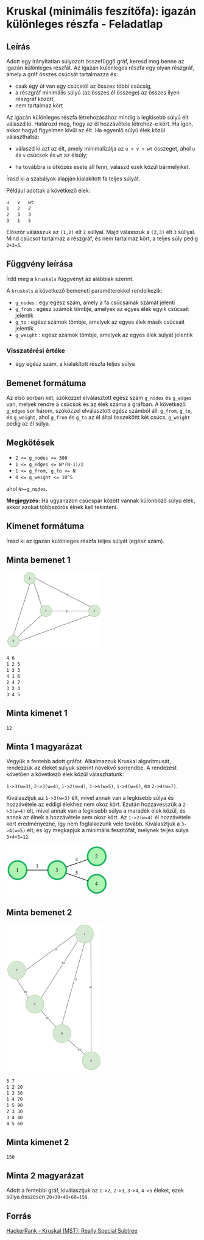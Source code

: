 # Kruskal (minimális feszítőfa): igazán különleges részfa - Feladatlap 

## Leírás

Adott egy irányítatlan súlyozott összefüggő gráf, keresd meg benne az igazán különleges részfát. Az igazán különleges részfa egy olyan részgráf, amely a gráf összes csúcsát tartalmazza és:
- csak egy út van egy csúcstól az összes többi csúcsig,
- a részgráf minimális súlyú (az összes él összege) az összes ilyen részgráf között,
- nem tartalmaz kört

Az igazán különleges részfa létrehozásához mindig a legkisebb súlyú élt válaszd ki. Határozd meg, hogy az él hozzávétele létrehoz-e kört. Ha igen, akkor hagyd figyelmen kívül az élt. Ha egyenlő súlyú élek közül választhatsz:
- válaszd ki azt az élt, amely minimalizálja az `u + v + wt` összeget, ahol `u` és `v` csúcsok és `wt` az élsúly;

- ha továbbra is ütközés esete áll fenn, válaszd ezek közül bármelyiket.

Írasd ki a szabályok alapján kialakított fa teljes súlyát.

Például adottak a következő élek:
```
u   v   wt
1   2   2
2   3   3
3   1   5
```
Először válasszuk az `(1,2)` élt `2` súllyal. Majd válasszuk a `(2,3)` élt `3` súllyal. Mind csúcsot tartalmaz a részgráf, és nem tartalmaz kört, a  teljes súly pedig `2+3=5`.

## Függvény leírása

Írdd meg a  `kruskals` függvényt az alábbiak szerint. 

A `kruskals` a következő bemeneti paraméterekkel rendelkezik:

- `g_nodes` : egy egész szám, amely a fa csúcsainak számát jelenti
- `g_from` : egész számok tömbje, amelyek az egyes élek egyik csúcsait jelentik
- `g_to` : egész számok tömbje, amelyek az egyes élek másik csúcsait jelentik
- `g_weight` : egész számok tömbje, amelyek az egyes élek súlyát jelentik

### Visszatérési értéke

- egy egész szám, a kialakított részfa teljes súlya


## Bemenet formátuma

Az első sorban két, szóközzel elválasztott egész szám `g_nodes` és `g_edges` van, melyek rendre a csúcsok és az élek száma a gráfban. A következő `g_edges` sor három, szóközzel elválasztott egész számból áll: `g_from`, `g_to`, és `g_weight`, ahol `g_from` és `g_to` az él által összeköttt két csúcs,  `g_weight` pedig az él súlya.

## Megkötések

- `2 <= g_nodes <= 300`
- `1 <= g_edges <= N*(N-1)/2`
- `1 <= g_from, g_to <= N`
- `0 <= g_weight <= 10^5`

ahol `N>=g_nodes`.

**Megjegyzés:** Ha ugyanazon csúcspár között vannak különböző súlyú élek, akkor azokat többszörös élnek kell tekinteni.

## Kimenet formátuma

Írasd ki az igazán különleges részfa teljes súlyát (egész szám).

## Minta bemenet 1

[<img src="minta1.png" width="250"/>](minta1.png)

```
4 6
1 2 5
1 3 3
4 1 6
2 4 7
3 2 4
3 4 5
```

## Minta kimenet 1
```
12
```

## Minta 1 magyarázat

Vegyük a fentebb adott gráfot. Alkalmazzuk Kruskal algoritmusát, rendezzük az éleket súlyuk szerint növekvő sorrendbe.
A rendezést követően a következő élek közül válaszhatunk:

`1->3(w=3)`, `2->3(w=4)`, `1->2(w=4)`, `3->4(w=5)`, `1->4(w=6)`, és `2->4(w=7)`.

Kiválasztjuk az `1->3(w=3)` élt, mivel annak van a legkisebb súlya és hozzávétele az eddigi élekhez nem okoz kört. Ezután hozzávesszük a `2->3(w=4)` élt, mivel annak van a legkisebb súlya a maradék élek közül, és annak az élnek a hozzávétele sem okoz kört. Az `1->2(w=4)` él hozzávétele kört eredményezne, így nem foglalkozunk vele tovább. Kiválasztjuk a `3->4(w=5)` élt, és így megkapjuk a minimális feszítőfát, melynek teljes súlya `3+4+5=12`.

![A minta bemenet 1 megoldása](./kruskalsMST_res1.png "A minta bemenet 1 megoldása")


## Minta bemenet 2

[<img src="minta2.png" width="250"/>](minta2.png)

```
5 7
1 2 20
1 3 50
1 4 70
1 5 90
2 3 30
3 4 40
4 5 60
```

## Minta kimenet 2

```
150
```

## Minta 2 magyarázat

Adott a fentebbi gráf, kiválasztjuk az `1->2`, `2->3`, `3->4`, `4->5` éleket, ezek súlya összesen `20+30+40+60=150`.

## Forrás
[HackerRank - Kruskal (MST): Really Special Subtree](https://www.hackerrank.com/challenges/kruskalmstrsub/problem)
